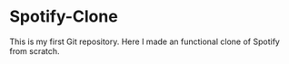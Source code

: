 # Spotify-Clone
This is my first Git repository. Here I made an functional clone of Spotify from scratch.
